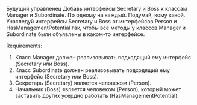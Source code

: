 Будущий управленец
Добавь интерфейсы Secretary и Boss к классам Manager и Subordinate. По одному на каждый. Подумай, кому какой.
Унаследуй интерфейсы Secretary и Boss от интерфейсов Person и HasManagementPotential так, чтобы все методы у классов Manager и Subordinate были объявлены в каком-то интерфейсе.


Requirements:
1. Класс Manager должен реализовывать подходящий ему интерфейс (Secretary или Boss).
2. Класс Subordinate должен реализовывать подходящий ему интерфейс (Secretary или Boss).
3. Секретарь (Secretary) является человеком (Person).
4. Начальник (Boss) является человеком (Person), который может заставить других усердно работать (HasManagementPotential).
